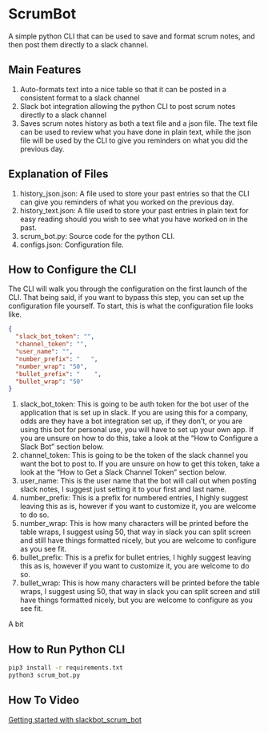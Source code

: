 # ScrumBot
A simple python CLI that can be used to save and format scrum notes, and then post them directly to a slack channel.

## Main Features
1. Auto-formats text into a nice table so that it can be posted in a consistent format to a slack channel 
2. Slack bot integration allowing the python CLI to post scrum notes directly to a slack channel
3. Saves scrum notes history as both a text file and a json file. The text file can be used to review what you have done in plain text, while the json file will be used by the CLI to give you reminders on what you did the previous day. 

## Explanation of Files
1. history_json.json: A file used to store your past entries so that the CLI can give you reminders of what you worked on the previous day.
2. history_text.json: A file used to store your past entries in plain text for easy reading should you wish to see what you have worked on in the past.
3. scrum_bot.py: Source code for the python CLI.
4. configs.json: Configuration file.  

## How to Configure the CLI
The CLI will walk you through the configuration on the first launch of the CLI. That being said, if you want to bypass this step, you can set up the configuration file yourself. To start, this is what the configuration file looks like. 
```json
{
  "slack_bot_token": "",
  "channel_token": "",
  "user_name": "",
  "number_prefix": "   ",
  "number_wrap": "50",
  "bullet_prefix": "    ",
  "bullet_wrap": "50"
}
```

1. slack_bot_token: This is going to be auth token for the bot user of the application that is set up in slack. If you are using this for a company, odds are they have a bot integration set up, if they don’t, or you are using this bot for personal use, you will have to set up your own app. If you are unsure on how to do this, take a look at the “How to Configure a Slack Bot” section below. 
2. channel_token: This is going to be the token of the slack channel you want the bot to post to. If you are unsure on how to get this token, take a look at the “How to Get a Slack Channel Token” section below.
3. user_name: This is the user name that the bot will call out when posting slack notes, I suggest just setting it to your first and last name. 
4. number_prefix: This is a prefix for numbered entries, I highly suggest leaving this as is, however if you want to customize it, you are welcome to do so.
5. number_wrap: This is how many characters will be printed before the table wraps, I suggest using 50, that way in slack you can split screen and still have things formatted nicely, but you are welcome to configure as you see fit.
6. bullet_prefix: This is a prefix for bullet entries, I highly suggest leaving this as is, however if you want to customize it, you are welcome to do so.
7. bullet_wrap: This is how many characters will be printed before the table wraps, I suggest using 50, that way in slack you can split screen and still have things formatted nicely, but you are welcome to configure as you see fit.


A bit 
## How to Run Python CLI
```bash
pip3 install -r requirements.txt
python3 scrum_bot.py
```

## How To Video
[Getting started with slackbot_scrum_bot]()
